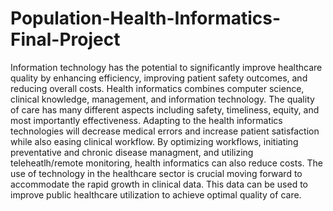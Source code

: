 # Population-Health-Informatics-Final-Project

Information technology has the potential to significantly improve healthcare quality by enhancing efficiency, improving patient safety outcomes, and reducing overall costs.  Health informatics combines computer science, clinical knowledge, management, and information technology. The quality of care has many different aspects including safety, timeliness, equity, and most importantly effectiveness. Adapting to the health informatics technologies will decrease medical errors and increase patient satisfaction while also easing clinical workflow. By optimizing workflows, initiating preventative and chronic disease managment, and utilizing teleheatlh/remote monitoring, health informatics can also reduce costs.  The use of technology in the healthcare sector is crucial moving forward to accommodate the rapid growth in clinical data. This data can be used to improve public healthcare utilization to achieve optimal quality of care. 
